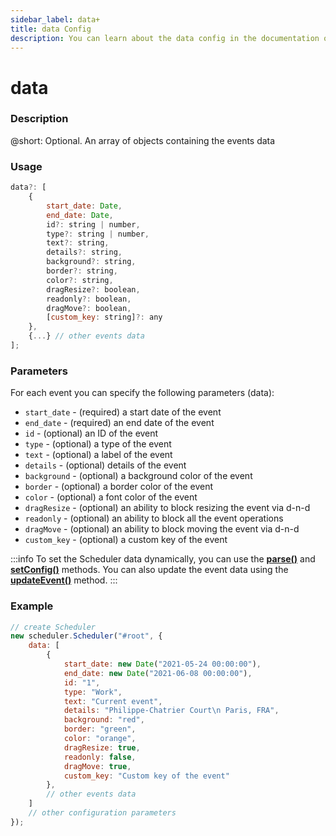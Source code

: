 ```yaml
---
sidebar_label: data+
title: data Config
description: You can learn about the data config in the documentation of the DHTMLX JavaScript Scheduler library. Browse developer guides and API reference, try out code examples and live demos, and download a free 30-day evaluation version of DHTMLX Scheduler.
---
```


# data

### Description

@short: Optional. An array of objects containing the events data

### Usage

~~~jsx {}
data?: [
    {
        start_date: Date,
        end_date: Date,
        id?: string | number,
        type?: string | number,
        text?: string,
        details?: string,
        background?: string,
        border?: string,
        color?: string,
        dragResize?: boolean,
        readonly?: boolean,
        dragMove?: boolean,
        [custom_key: string]?: any
    },
    {...} // other events data
];
~~~

### Parameters

For each event you can specify the following parameters (data):

- `start_date` - (required) a start date of the event
- `end_date` - (required) an end date of the event
- `id` - (optional) an ID of the event
- `type` - (optional) a type of the event
- `text` - (optional) a label of the event
- `details` - (optional) details of the event
- `background` - (optional) a background color of the event
- `border` - (optional) a border color of the event
- `color` - (optional) a font color of the event
- `dragResize` - (optional) an ability to block resizing the event via d-n-d
- `readonly` - (optional) an ability to block all the event operations
- `dragMove` - (optional) an ability to block moving the event via d-n-d
- `custom_key` - (optional) a custom key of the event

:::info
To set the Scheduler data dynamically, you can use the 
[**parse()**](api/methods/js_scheduler_parse_method.md) and
[**setConfig()**](api/methods/js_scheduler_setconfig_method.md) methods. You can also update the event data using the [**updateEvent()**](api/methods/js_scheduler_updateevent_method.md) method.
:::

### Example

~~~jsx {3-20}
// create Scheduler
new scheduler.Scheduler("#root", {
    data: [
        {
            start_date: new Date("2021-05-24 00:00:00"),
            end_date: new Date("2021-06-08 00:00:00"),
            id: "1",
            type: "Work",
            text: "Current event",
            details: "Philippe-Chatrier Court\n Paris, FRA",
            background: "red",
            border: "green",
            color: "orange",
            dragResize: true,
            readonly: false,
            dragMove: true,
            custom_key: "Custom key of the event"
        },
        // other events data
    ] 
	// other configuration parameters
});
~~~
